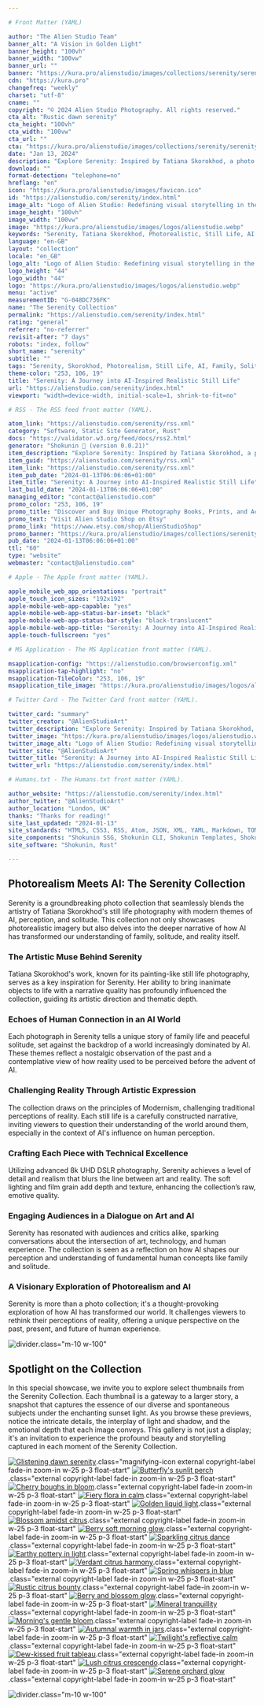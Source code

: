 ```yaml
---

# Front Matter (YAML)

author: "The Alien Studio Team"
banner_alt: "A Vision in Golden Light"
banner_height: "100vh"
banner_width: "100vw"
banner_url: ""
banner: "https://kura.pro/alienstudio/images/collections/serenity/serenity-08.webp"
cdn: "https://kura.pro"
changefreq: "weekly"
charset: "utf-8"
cname: ""
copyright: "© 2024 Alien Studio Photography. All rights reserved."
cta_alt: "Rustic dawn serenity"
cta_height: "100vh"
cta_width: "100vw"
cta_url: ""
cta: "https://kura.pro/alienstudio/images/collections/serenity/serenity-21.webp"
date: "Jan 13, 2024"
description: "Explore Serenity: Inspired by Tatiana Skorokhod, a photo set with gravity-defying objects in still lifes, echoing family life and solitude in an AI era."
download: ""
format-detection: "telephone=no"
hreflang: "en"
icon: "https://kura.pro/alienstudio/images/favicon.ico"
id: "https://alienstudio.com/serenity/index.html"
image_alt: "Logo of Alien Studio: Redefining visual storytelling in the digital age."
image_height: "100vh"
image_width: "100vw"
image: "https://kura.pro/alienstudio/images/logos/alienstudio.webp"
keywords: "Serenity, Tatiana Skorokhod, Photorealistic, Still Life, AI World, Family Life, Solitude, Modernism, Perception, Art Collection"
language: "en-GB"
layout: "collection"
locale: "en_GB"
logo_alt: "Logo of Alien Studio: Redefining visual storytelling in the digital age."
logo_height: "44"
logo_width: "44"
logo: "https://kura.pro/alienstudio/images/logos/alienstudio.webp"
menu: "active"
measurementID: "G-048DC736FK"
name: "The Serenity Collection"
permalink: "https://alienstudio.com/serenity/index.html"
rating: "general"
referrer: "no-referrer"
revisit-after: "7 days"
robots: "index, follow"
short_name: "serenity"
subtitle: ""
tags: "Serenity, Skorokhod, Photorealism, Still Life, AI, Family, Solitude, Modernism, Perception, Art"
theme-color: "253, 106, 19"
title: "Serenity: A Journey into AI-Inspired Realistic Still Life"
url: "https://alienstudio.com/serenity/index.html"
viewport: "width=device-width, initial-scale=1, shrink-to-fit=no"

# RSS - The RSS feed front matter (YAML).

atom_link: "https://alienstudio.com/serenity/rss.xml"
category: "Software, Static Site Generator, Rust"
docs: "https://validator.w3.org/feed/docs/rss2.html"
generator: "Shokunin 🦀 (version 0.0.21)"
item_description: "Explore Serenity: Inspired by Tatiana Skorokhod, a photo set with gravity-defying objects in still lifes, echoing family life and solitude in an AI era."
item_guid: "https://alienstudio.com/serenity/rss.xml"
item_link: "https://alienstudio.com/serenity/rss.xml"
item_pub_date: "2024-01-13T06:06:06+01:00"
item_title: "Serenity: A Journey into AI-Inspired Realistic Still Life"
last_build_date: "2024-01-13T06:06:06+01:00"
managing_editor: "contact@alienstudio.com"
promo_color: "253, 106, 19"
promo_title: "Discover and Buy Unique Photography Books, Prints, and Accessories Today!"
promo_text: "Visit Alien Studio Shop on Etsy"
promo_link: "https://www.etsy.com/shop/AlienStudioShop"
promo_banner: "https://kura.pro/alienstudio/images/collections/serenity/serenity-21.webp"
pub_date: "2024-01-13T06:06:06+01:00"
ttl: "60"
type: "website"
webmaster: "contact@alienstudio.com"

# Apple - The Apple front matter (YAML).

apple_mobile_web_app_orientations: "portrait"
apple_touch_icon_sizes: "192x192"
apple-mobile-web-app-capable: "yes"
apple-mobile-web-app-status-bar-inset: "black"
apple-mobile-web-app-status-bar-style: "black-translucent"
apple-mobile-web-app-title: "Serenity: A Journey into AI-Inspired Realistic Still Life"
apple-touch-fullscreen: "yes"

# MS Application - The MS Application front matter (YAML).

msapplication-config: "https://alienstudio.com/browserconfig.xml"
msapplication-tap-highlight: "no"
msapplication-TileColor: "253, 106, 19"
msapplication_tile_image: "https://kura.pro/alienstudio/images/logos/alienstudio.webp"

# Twitter Card - The Twitter Card front matter (YAML).

twitter_card: "summary"
twitter_creator: "@AlienStudioArt"
twitter_description: "Explore Serenity: Inspired by Tatiana Skorokhod, a photo set with gravity-defying objects in still lifes, echoing family life and solitude in an AI era."
twitter_image: "https://kura.pro/alienstudio/images/logos/alienstudio.webp"
twitter_image_alt: "Logo of Alien Studio: Redefining visual storytelling in the digital age."
twitter_site: "@AlienStudioArt"
twitter_title: "Serenity: A Journey into AI-Inspired Realistic Still Life"
twitter_url: "https://alienstudio.com/serenity/index.html"

# Humans.txt - The Humans.txt front matter (YAML).

author_website: "https://alienstudio.com/serenity/index.html"
author_twitter: "@AlienStudioArt"
author_location: "London, UK"
thanks: "Thanks for reading!"
site_last_updated: "2024-01-13"
site_standards: "HTML5, CSS3, RSS, Atom, JSON, XML, YAML, Markdown, TOML"
site_components: "Shokunin SSG, Shokunin CLI, Shokunin Templates, Shokunin Themes, Kaishi SSG, Kaishi CLI, Kaishi Templates, Kaishi Themes"
site_software: "Shokunin, Rust"

---
```


## Photorealism Meets AI: The Serenity Collection

Serenity is a groundbreaking photo collection that seamlessly blends the artistry of Tatiana Skorokhod's still life photography with modern themes of AI, perception, and solitude. This collection not only showcases photorealistic imagery but also delves into the deeper narrative of how AI has transformed our understanding of family, solitude, and reality itself.

### The Artistic Muse Behind Serenity

Tatiana Skorokhod's work, known for its painting-like still life photography, serves as a key inspiration for Serenity. Her ability to bring inanimate objects to life with a narrative quality has profoundly influenced the collection, guiding its artistic direction and thematic depth.

### Echoes of Human Connection in an AI World

Each photograph in Serenity tells a unique story of family life and peaceful solitude, set against the backdrop of a world increasingly dominated by AI. These themes reflect a nostalgic observation of the past and a contemplative view of how reality used to be perceived before the advent of AI.

### Challenging Reality Through Artistic Expression

The collection draws on the principles of Modernism, challenging traditional perceptions of reality. Each still life is a carefully constructed narrative, inviting viewers to question their understanding of the world around them, especially in the context of AI's influence on human perception.

### Crafting Each Piece with Technical Excellence

Utilizing advanced 8k UHD DSLR photography, Serenity achieves a level of detail and realism that blurs the line between art and reality. The soft lighting and film grain add depth and texture, enhancing the collection’s raw, emotive quality.

### Engaging Audiences in a Dialogue on Art and AI

Serenity has resonated with audiences and critics alike, sparking conversations about the intersection of art, technology, and human experience. The collection is seen as a reflection on how AI shapes our perception and understanding of fundamental human concepts like family and solitude.

### A Visionary Exploration of Photorealism and AI

Serenity is more than a photo collection; it's a thought-provoking exploration of how AI has transformed our world. It challenges viewers to rethink their perceptions of reality, offering a unique perspective on the past, present, and future of human experience.

![divider][divider].class=\"m-10 w-100\"

## Spotlight on the Collection

In this special showcase, we invite you to explore select thumbnails from the Serenity Collection. Each thumbnail is a gateway to a larger story, a snapshot that captures the essence of our diverse and spontaneous subjects under the enchanting sunset light. As you browse these previews, notice the intricate details, the interplay of light and shadow, and the emotional depth that each image conveys. This gallery is not just a display; it's an invitation to experience the profound beauty and storytelling captured in each moment of the Serenity Collection.

[![Glistening dawn serenity][01]][01].class=\"magnifying-icon external copyright-label fade-in zoom-in w-25 p-3 float-start\"
[![Butterfly's sunlit perch][02]][02].class=\"external copyright-label fade-in zoom-in w-25 p-3 float-start\"
[![Cherry boughs in bloom][03]][03].class=\"external copyright-label fade-in zoom-in w-25 p-3 float-start\"
[![Fiery flora in calm][04]][04].class=\"external copyright-label fade-in zoom-in w-25 p-3 float-start\"
[![Golden liquid light][05]][05].class=\"external copyright-label fade-in zoom-in w-25 p-3 float-start\"
[![Blossom amidst citrus][06]][06].class=\"external copyright-label fade-in zoom-in w-25 p-3 float-start\"
[![Berry soft morning glow][07]][07].class=\"external copyright-label fade-in zoom-in w-25 p-3 float-start\"
[![Sparkling citrus dance][08]][08].class=\"external copyright-label fade-in zoom-in w-25 p-3 float-start\"
[![Earthy pottery in light][09]][09].class=\"external copyright-label fade-in zoom-in w-25 p-3 float-start\"
[![Verdant citrus harmony][10]][10].class=\"external copyright-label fade-in zoom-in w-25 p-3 float-start\"
[![Spring whispers in blue][11]][11].class=\"external copyright-label fade-in zoom-in w-25 p-3 float-start\"
[![Rustic citrus bounty][12]][12].class=\"external copyright-label fade-in zoom-in w-25 p-3 float-start\"
[![Berry and blossom glow][13]][13].class=\"external copyright-label fade-in zoom-in w-25 p-3 float-start\"
[![Mineral tranquillity][14]][14].class=\"external copyright-label fade-in zoom-in w-25 p-3 float-start\"
[![Morning's gentle bloom][15]][15].class=\"external copyright-label fade-in zoom-in w-25 p-3 float-start\"
[![Autumnal warmth in jars][16]][16].class=\"external copyright-label fade-in zoom-in w-25 p-3 float-start\"
[![Twilight's reflective calm][17]][17].class=\"external copyright-label fade-in zoom-in w-25 p-3 float-start\"
[![Dew-kissed fruit tableau][18]][18].class=\"external copyright-label fade-in zoom-in w-25 p-3 float-start\"
[![Lush citrus crescendo][19]][19].class=\"external copyright-label fade-in zoom-in w-25 p-3 float-start\"
[![Serene orchard glow][20]][20].class=\"external copyright-label fade-in zoom-in w-25 p-3 float-start\"

![divider][divider].class=\"m-10 w-100\"

[01]: https://kura.pro/alienstudio/images/collections/serenity/serenity-01.webp
[02]: https://kura.pro/alienstudio/images/collections/serenity/serenity-02.webp
[03]: https://kura.pro/alienstudio/images/collections/serenity/serenity-03.webp
[04]: https://kura.pro/alienstudio/images/collections/serenity/serenity-04.webp
[05]: https://kura.pro/alienstudio/images/collections/serenity/serenity-05.webp
[06]: https://kura.pro/alienstudio/images/collections/serenity/serenity-06.webp
[07]: https://kura.pro/alienstudio/images/collections/serenity/serenity-07.webp
[08]: https://kura.pro/alienstudio/images/collections/serenity/serenity-08.webp
[09]: https://kura.pro/alienstudio/images/collections/serenity/serenity-09.webp
[10]: https://kura.pro/alienstudio/images/collections/serenity/serenity-10.webp
[11]: https://kura.pro/alienstudio/images/collections/serenity/serenity-11.webp
[12]: https://kura.pro/alienstudio/images/collections/serenity/serenity-12.webp
[13]: https://kura.pro/alienstudio/images/collections/serenity/serenity-13.webp
[14]: https://kura.pro/alienstudio/images/collections/serenity/serenity-14.webp
[15]: https://kura.pro/alienstudio/images/collections/serenity/serenity-15.webp
[16]: https://kura.pro/alienstudio/images/collections/serenity/serenity-16.webp
[17]: https://kura.pro/alienstudio/images/collections/serenity/serenity-17.webp
[18]: https://kura.pro/alienstudio/images/collections/serenity/serenity-18.webp
[19]: https://kura.pro/alienstudio/images/collections/serenity/serenity-19.webp
[20]: https://kura.pro/alienstudio/images/collections/serenity/serenity-20.webp
[divider]: https://kura.pro/common/images/elements/divider.svg
